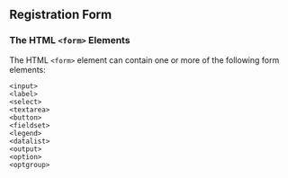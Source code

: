 ## Registration Form
### The HTML ```<form>``` Elements
The HTML ```<form>``` element can contain one or more of the following form elements:
```
<input>
<label>
<select>
<textarea>
<button>
<fieldset>
<legend>
<datalist>
<output>
<option>
<optgroup>
```

